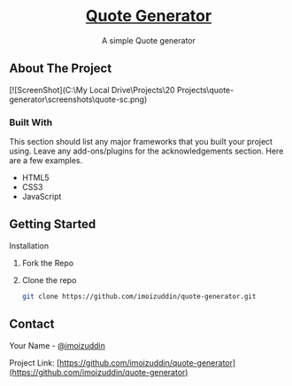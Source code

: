 <!-- PROJECT LOGO -->
<br />

<p align="center">
  <a href="https://github.com/imoizuddin/quote-generator">
    <h1 align="center">Quote Generator</h1>
  </a>


  <p align="center">
    A simple Quote generator
    <br />
  </p>
</p>

<!-- ABOUT THE PROJECT -->

## About The Project

[![ScreenShot](C:\My Local Drive\Projects\20 Projects\quote-generator\screenshots\quote-sc.png)

### Built With

This section should list any major frameworks that you built your project using. Leave any add-ons/plugins for the acknowledgements section. Here are a few examples.

- HTML5
- CSS3
- JavaScript

<!-- GETTING STARTED -->

## Getting Started

Installation

1. Fork the Repo
2. Clone the repo
   ```sh
   git clone https://github.com/imoizuddin/quote-generator.git
   ```
   
   <!-- CONTACT -->

## Contact

Your Name - [@imoizuddin](https://twitter.com/imoizuddin)

Project Link: [https://github.com/imoizuddin/quote-generator](https://github.com/imoizuddin/quote-generator)
